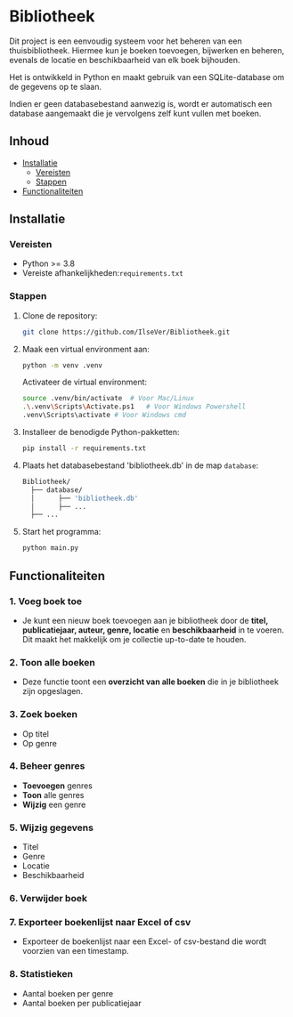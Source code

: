 # Bibliotheek
Dit project is een eenvoudig systeem voor het beheren van een thuisbibliotheek. 
Hiermee kun je boeken toevoegen, bijwerken en beheren, evenals de locatie en beschikbaarheid van elk boek bijhouden. 

Het is ontwikkeld in Python en maakt gebruik van een SQLite-database om de gegevens op te slaan.

Indien er geen databasebestand aanwezig is, wordt er automatisch een database aangemaakt die je vervolgens zelf kunt vullen met boeken.

## Inhoud
- [Installatie](#installatie)
  - [Vereisten](#vereisten)
  - [Stappen](#stappen)
- [Functionaliteiten](#functionaliteiten)

## Installatie

### Vereisten
- Python >= 3.8
- Vereiste afhankelijkheden:`requirements.txt`

### Stappen
1. Clone de repository:
   ```bash
   git clone https://github.com/IlseVer/Bibliotheek.git
   ```

2. Maak een virtual environment aan:
   ```bash
   python -m venv .venv
   ```
   Activateer de virtual environment:
   ```bash
   source .venv/bin/activate  # Voor Mac/Linux
   .\.venv\Scripts\Activate.ps1   # Voor Windows Powershell
   .venv\Scripts\activate # Voor Windows cmd
   ```

3. Installeer de benodigde Python-pakketten:
   ```bash
   pip install -r requirements.txt
   ```

4. Plaats het databasebestand 'bibliotheek.db' in de map `database`:
   ```bash
   Bibliotheek/
     ├── database/
     │      ├── 'bibliotheek.db'
     │      ├── ...
     ├── ...
      ```
5. Start het programma:
   ```bash
   python main.py
   ```
   
## Functionaliteiten
### 1. Voeg boek toe
- Je kunt een nieuw boek toevoegen aan je bibliotheek door de **titel, publicatiejaar, auteur, genre, locatie** en **beschikbaarheid** in te voeren. 
Dit maakt het makkelijk om je collectie up-to-date te houden.

### 2. Toon alle boeken
- Deze functie toont een **overzicht van alle boeken** die in je bibliotheek zijn opgeslagen.

### 3. Zoek boeken
- Op titel
- Op genre

### 4. Beheer genres
- **Toevoegen** genres
- **Toon** alle genres
- **Wijzig** een genre

### 5. Wijzig gegevens
 - Titel
 - Genre
 - Locatie
 - Beschikbaarheid

### 6. Verwijder boek
### 7. Exporteer boekenlijst naar Excel of csv
- Exporteer de boekenlijst naar een Excel- of csv-bestand die wordt voorzien van een timestamp.

### 8. Statistieken
- Aantal boeken per genre
- Aantal boeken per publicatiejaar






